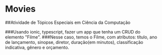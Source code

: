 # Movies
##Atividade de Tópicos Especiais em Ciência da Computação

###Usando ionic, typescript, fazer um app que tenha um CRUD do elemento "Filme".
###Nesse caso, temos o Filme, com atributos: título, ano de lançamento, sinopse, diretor, duração(em minutos), classificação indicativa, gênero e orçamento.
